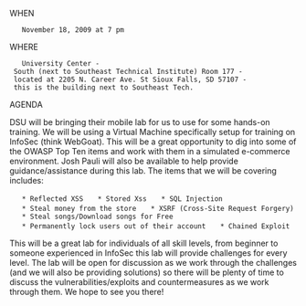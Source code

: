 WHEN

`   November 18, 2009 at 7 pm`

WHERE

`   University Center - South (next to Southeast Technical Institute) Room 177 - located at 2205 N. Career Ave. St Sioux Falls, SD 57107 - this is the building next to Southeast Tech.`

AGENDA

DSU will be bringing their mobile lab for us to use for some hands-on
training. We will be using a Virtual Machine specifically setup for
training on InfoSec (think WebGoat). This will be a great opportunity to
dig into some of the OWASP Top Ten items and work with them in a
simulated e-commerce environment. Josh Pauli will also be available to
help provide guidance/assistance during this lab. The items that we will
be covering includes:

`   * Reflected XSS`
`   * Stored Xss`
`   * SQL Injection`
`   * Steal money from the store`
`   * XSRF (Cross-Site Request Forgery)`
`   * Steal songs/Download songs for Free`
`   * Permanently lock users out of their account`
`   * Chained Exploit`

This will be a great lab for individuals of all skill levels, from
beginner to someone experienced in InfoSec this lab will provide
challenges for every level. The lab will be open for discussion as we
work through the challenges (and we will also be providing solutions) so
there will be plenty of time to discuss the vulnerabilities/exploits and
countermeasures as we work through them. We hope to see you there\!